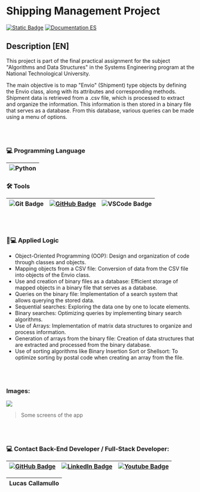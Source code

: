 
# Shipping Management Project

[![Static Badge](https://img.shields.io/badge/Documentation-EN-blue)](https://github.com/LucasCallamullo/proyecto-gestion-envios/blob/main/README.md) [![Documentation ES](https://img.shields.io/badge/Documentation-ES-green)](https://github.com/LucasCallamullo/proyecto-gestion-envios/blob/main/README-es.md)

## Description [EN]
This project is part of the final practical assignment for the subject "Algorithms and Data Structures" in the Systems Engineering program at the National Technological University.

The main objective is to map "Envio" (Shipment) type objects by defining the Envio class, along with its attributes and corresponding methods. Shipment data is retrieved from a .csv file, which is processed to extract and organize the information. This information is then stored in a binary file that serves as a database. From this database, various queries can be made using a menu of options.

<br></br>

### 💻 Programming Language
| ![Python](https://img.shields.io/badge/python-%2314354C.svg?style=for-the-badge&logo=python&logoColor=white) |
|:-:|

### 🛠️ Tools 
| ![Git Badge](https://img.shields.io/badge/git%20-%23F05033.svg?&style=for-the-badge&logo=git&logoColor=white) | [![GitHub Badge](https://img.shields.io/badge/github%20-%23121011.svg?&style=for-the-badge&logo=github&logoColor=white)](https://github.com/LucasCallamullo) | ![VSCode Badge](https://img.shields.io/badge/VSCode-0078D4?style=for-the-badge&logo=visual%20studio%20code&logoColor=white) |
|:-:|:-:|:-:|

<br></br>

### 📝💻 Applied Logic
- Object-Oriented Programming (OOP): Design and organization of code through classes and objects.
- Mapping objects from a CSV file: Conversion of data from the CSV file into objects of the Envio class.
- Use and creation of binary files as a database: Efficient storage of mapped objects in a binary file that serves as a database.
- Queries on the binary file: Implementation of a search system that allows querying the stored data.
- Sequential searches: Exploring the data one by one to locate elements.
- Binary searches: Optimizing queries by implementing binary search algorithms.
- Use of Arrays: Implementation of matrix data structures to organize and process information.
- Generation of arrays from the binary file: Creation of data structures that are extracted and processed from the binary database.
- Use of sorting algorithms like Binary Insertion Sort or Shellsort: To optimize sorting by postal code when creating an array from the file.

<br></br>

### Images:
![](https://cdn.discordapp.com/attachments/1028131678209720431/1326595733222195281/image.png?ex=6780000d&is=677eae8d&hm=93ef63194e69d935a739a9ee0e8c8fb183c35cc64418a4adb9b6c6fd37a42cb0&)
> Some screens of the app

<br></br>

### 💻 Contact Back-End Developer / Full-Stack Developer:
| [![GitHub Badge](https://img.shields.io/badge/github-%23121011.svg?&style=for-the-badge&logo=github&logoColor=white)](https://github.com/LucasCallamullo) | [![LinkedIn Badge](https://img.shields.io/badge/linkedin-%230077B5.svg?&style=for-the-badge&logo=linkedin&logoColor=white)](https://www.linkedin.com/in/lucas-callamullo/) | [![Youtube Badge](https://img.shields.io/badge/YouTube%20-%23FF0000.svg?&style=for-the-badge&logo=YouTube&logoColor=white)](https://www.youtube.com/@lucas_clases_python) |
|:-:|:-:|:-:|

| **Lucas Callamullo** |
|:-:|
